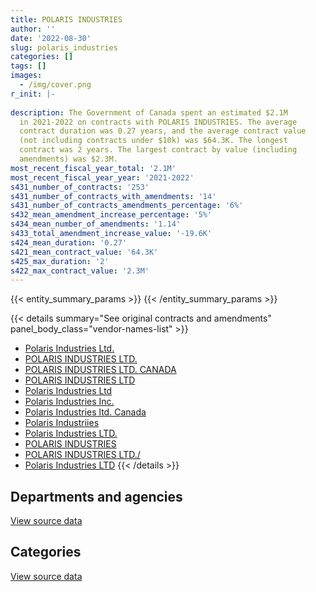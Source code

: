 ```yaml
---
title: POLARIS INDUSTRIES
author: ''
date: '2022-08-30'
slug: polaris_industries
categories: []
tags: []
images:
  - /img/cover.png
r_init: |-
  
description: The Government of Canada spent an estimated $2.1M
  in 2021-2022 on contracts with POLARIS INDUSTRIES. The average
  contract duration was 0.27 years, and the average contract value
  (not including contracts under $10k) was $64.3K. The longest
  contract was 2 years. The largest contract by value (including
  amendments) was $2.3M.
most_recent_fiscal_year_total: '2.1M'
most_recent_fiscal_year_year: '2021-2022'
s431_number_of_contracts: '253'
s431_number_of_contracts_with_amendments: '14'
s431_number_of_contracts_amendments_percentage: '6%'
s432_mean_amendment_increase_percentage: '5%'
s434_mean_number_of_amendments: '1.14'
s433_total_amendment_increase_value: '-19.6K'
s424_mean_duration: '0.27'
s421_mean_contract_value: '64.3K'
s425_max_duration: '2'
s422_max_contract_value: '2.3M'
---
```


<script src="/rmarkdown-libs/htmlwidgets/htmlwidgets.js"></script>
<link href="/rmarkdown-libs/datatables-css/datatables-crosstalk.css" rel="stylesheet" />
<script src="/rmarkdown-libs/datatables-binding/datatables.js"></script>
<script src="/rmarkdown-libs/jquery/jquery-3.6.0.min.js"></script>
<link href="/rmarkdown-libs/dt-core-bootstrap/css/dataTables.bootstrap.min.css" rel="stylesheet" />
<link href="/rmarkdown-libs/dt-core-bootstrap/css/dataTables.bootstrap.extra.css" rel="stylesheet" />
<script src="/rmarkdown-libs/dt-core-bootstrap/js/jquery.dataTables.min.js"></script>
<script src="/rmarkdown-libs/dt-core-bootstrap/js/dataTables.bootstrap.min.js"></script>
<link href="/rmarkdown-libs/crosstalk/css/crosstalk.min.css" rel="stylesheet" />
<script src="/rmarkdown-libs/crosstalk/js/crosstalk.min.js"></script>
<script src="/rmarkdown-libs/htmlwidgets/htmlwidgets.js"></script>
<link href="/rmarkdown-libs/datatables-css/datatables-crosstalk.css" rel="stylesheet" />
<script src="/rmarkdown-libs/datatables-binding/datatables.js"></script>
<script src="/rmarkdown-libs/jquery/jquery-3.6.0.min.js"></script>
<link href="/rmarkdown-libs/dt-core-bootstrap/css/dataTables.bootstrap.min.css" rel="stylesheet" />
<link href="/rmarkdown-libs/dt-core-bootstrap/css/dataTables.bootstrap.extra.css" rel="stylesheet" />
<script src="/rmarkdown-libs/dt-core-bootstrap/js/jquery.dataTables.min.js"></script>
<script src="/rmarkdown-libs/dt-core-bootstrap/js/dataTables.bootstrap.min.js"></script>
<link href="/rmarkdown-libs/crosstalk/css/crosstalk.min.css" rel="stylesheet" />
<script src="/rmarkdown-libs/crosstalk/js/crosstalk.min.js"></script>

{{< entity_summary_params >}}
{{< /entity_summary_params >}}

{{< details summary="See original contracts and amendments" panel_body_class="vendor-names-list" >}}
- [Polaris Industries Ltd.](https://search.open.canada.ca/en/ct/?sort=contract_value_f%20desc&page=1&search_text=%22Polaris%20Industries%20Ltd.%22)
- [POLARIS INDUSTRIES LTD.](https://search.open.canada.ca/en/ct/?sort=contract_value_f%20desc&page=1&search_text=%22POLARIS%20INDUSTRIES%20LTD.%22)
- [POLARIS INDUSTRIES LTD. CANADA](https://search.open.canada.ca/en/ct/?sort=contract_value_f%20desc&page=1&search_text=%22POLARIS%20INDUSTRIES%20LTD.%20CANADA%22)
- [POLARIS INDUSTRIES LTD](https://search.open.canada.ca/en/ct/?sort=contract_value_f%20desc&page=1&search_text=%22POLARIS%20INDUSTRIES%20LTD%22)
- [Polaris Industries Ltd](https://search.open.canada.ca/en/ct/?sort=contract_value_f%20desc&page=1&search_text=%22Polaris%20Industries%20Ltd%22)
- [Polaris Industries Inc.](https://search.open.canada.ca/en/ct/?sort=contract_value_f%20desc&page=1&search_text=%22Polaris%20Industries%20Inc.%22)
- [Polaris Industries ltd. Canada](https://search.open.canada.ca/en/ct/?sort=contract_value_f%20desc&page=1&search_text=%22Polaris%20Industries%20ltd.%20Canada%22)
- [Polaris Industriies](https://search.open.canada.ca/en/ct/?sort=contract_value_f%20desc&page=1&search_text=%22Polaris%20Industriies%22)
- [Polaris Industries LTD.](https://search.open.canada.ca/en/ct/?sort=contract_value_f%20desc&page=1&search_text=%22Polaris%20Industries%20LTD.%22)
- [POLARIS INDUSTRIES](https://search.open.canada.ca/en/ct/?sort=contract_value_f%20desc&page=1&search_text=%22POLARIS%20INDUSTRIES%22)
- [POLARIS INDUSTRIES LTD./](https://search.open.canada.ca/en/ct/?sort=contract_value_f%20desc&page=1&search_text=%22POLARIS%20INDUSTRIES%20LTD.%2f%22)
- [Polaris Industries LTD](https://search.open.canada.ca/en/ct/?sort=contract_value_f%20desc&page=1&search_text=%22Polaris%20Industries%20LTD%22)
{{< /details >}}

## Departments and agencies

<div id="htmlwidget-1" style="width:100%;height:auto;" class="datatables html-widget"></div>
<script type="application/json" data-for="htmlwidget-1">{"x":{"style":"bootstrap","filter":"none","vertical":false,"data":[["<a href=\"/departments/aafc-aac/\">Agriculture and Agri-Food Canada<\/a>","<a href=\"/departments/cbsa-asfc/\">Canada Border Services Agency<\/a>","<a href=\"/departments/csa-asc/\">Canadian Space Agency<\/a>","<a href=\"/departments/csc-scc/\">Correctional Service of Canada<\/a>","<a href=\"/departments/dfo-mpo/\">Fisheries and Oceans Canada<\/a>","<a href=\"/departments/dnd-mdn/\">National Defence<\/a>","<a href=\"/departments/ec/\">Environment and Climate Change Canada<\/a>","<a href=\"/departments/nrcan-rncan/\">Natural Resources Canada<\/a>","<a href=\"/departments/pc/\">Parks Canada<\/a>","<a href=\"/departments/pwgsc-tpsgc/\">Public Services and Procurement Canada<\/a>","<a href=\"/departments/rcmp-grc/\">Royal Canadian Mounted Police<\/a>"],[16265.83,null,null,243946.9,262588.95,760273.66,12235.15,null,26124.78,17914.24,1146296.92],[39202.73,null,35217.46,null,479379.12,321527.09,null,18563.3,155213.81,72056.38,1406919.72],[154526.66,42022.44,null,383621.44,224944.56,175256.02,60387.46,null,99184.93,null,1790987.78],[49995.59,null,null,null,92032.48,139840.36,170805.09,null,273595.34,null,1399045.5]],"container":"<table class=\"table table-striped table-hover row-border order-column display\">\n  <thead>\n    <tr>\n      <th>Department<\/th>\n      <th>2018-2019<\/th>\n      <th>2019-2020<\/th>\n      <th>2020-2021<\/th>\n      <th>2021-2022<\/th>\n    <\/tr>\n  <\/thead>\n<\/table>","options":{"order":[[4,"desc"]],"pageLength":10,"autoWidth":true,"columnDefs":[{"targets":1,"render":"function(data, type, row, meta) {\n    return type !== 'display' ? data : DTWidget.formatCurrency(data, \"$\", 2, 3, \",\", \".\", true, null);\n  }"},{"targets":2,"render":"function(data, type, row, meta) {\n    return type !== 'display' ? data : DTWidget.formatCurrency(data, \"$\", 2, 3, \",\", \".\", true, null);\n  }"},{"targets":3,"render":"function(data, type, row, meta) {\n    return type !== 'display' ? data : DTWidget.formatCurrency(data, \"$\", 2, 3, \",\", \".\", true, null);\n  }"},{"targets":4,"render":"function(data, type, row, meta) {\n    return type !== 'display' ? data : DTWidget.formatCurrency(data, \"$\", 2, 3, \",\", \".\", true, null);\n  }"},{"width":"16%","targets":[1,2,3,4]},{"className":"dt-right","targets":[1,2,3,4]}],"orderClasses":false}},"evals":["options.columnDefs.0.render","options.columnDefs.1.render","options.columnDefs.2.render","options.columnDefs.3.render"],"jsHooks":[]}</script>
<p class="text-right">
<a href="https://github.com/GoC-Spending/contracts-data/tree/main/data/out/vendors/polaris_industries/summary_by_fiscal_year_by_department.csv" class="source-data-link btn btn-link">View source data</a>
</p>

## Categories

<div id="htmlwidget-2" style="width:100%;height:auto;" class="datatables html-widget"></div>
<script type="application/json" data-for="htmlwidget-2">{"x":{"style":"bootstrap","filter":"none","vertical":false,"data":[["<a href=\"/categories/facilities_and_construction/\">Facilities and construction<\/a>","<a href=\"/categories/defence/\">Defence<\/a>","<a href=\"/categories/transportation_and_logistics/\">Transportation and logistics<\/a>","<a href=\"/categories/industrial_products_and_services/\">Industrial products and services<\/a>"],[17914.24,760273.66,1543179.56,164278.97],[null,321527.09,2155966.32,50586.2],[null,175256.02,2755675.27,null],[null,103558.66,1985474,36281.7]],"container":"<table class=\"table table-striped table-hover row-border order-column display\">\n  <thead>\n    <tr>\n      <th>Category<\/th>\n      <th>2018-2019<\/th>\n      <th>2019-2020<\/th>\n      <th>2020-2021<\/th>\n      <th>2021-2022<\/th>\n    <\/tr>\n  <\/thead>\n<\/table>","options":{"order":[[4,"desc"]],"dom":"t","pageLength":30,"autoWidth":true,"columnDefs":[{"targets":1,"render":"function(data, type, row, meta) {\n    return type !== 'display' ? data : DTWidget.formatCurrency(data, \"$\", 2, 3, \",\", \".\", true, null);\n  }"},{"targets":2,"render":"function(data, type, row, meta) {\n    return type !== 'display' ? data : DTWidget.formatCurrency(data, \"$\", 2, 3, \",\", \".\", true, null);\n  }"},{"targets":3,"render":"function(data, type, row, meta) {\n    return type !== 'display' ? data : DTWidget.formatCurrency(data, \"$\", 2, 3, \",\", \".\", true, null);\n  }"},{"targets":4,"render":"function(data, type, row, meta) {\n    return type !== 'display' ? data : DTWidget.formatCurrency(data, \"$\", 2, 3, \",\", \".\", true, null);\n  }"},{"width":"16%","targets":[1,2,3,4]},{"className":"dt-right","targets":[1,2,3,4]}],"orderClasses":false,"lengthMenu":[10,25,30,50,100]}},"evals":["options.columnDefs.0.render","options.columnDefs.1.render","options.columnDefs.2.render","options.columnDefs.3.render"],"jsHooks":[]}</script>
<p class="text-right">
<a href="https://github.com/GoC-Spending/contracts-data/tree/main/data/out/vendors/polaris_industries/summary_by_fiscal_year_by_category.csv" class="source-data-link btn btn-link">View source data</a>
</p>
